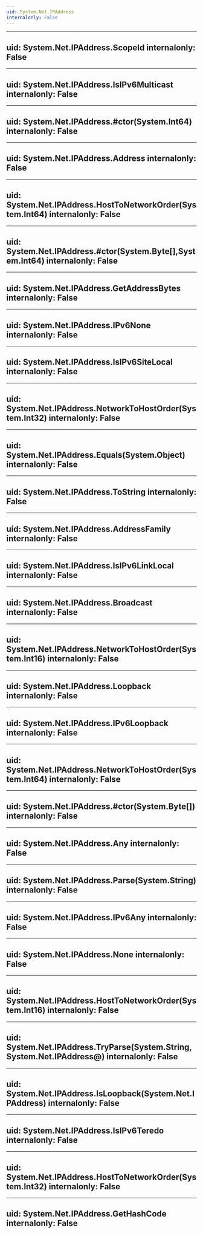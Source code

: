 ```yaml
---
uid: System.Net.IPAddress
internalonly: False
---
```


---
uid: System.Net.IPAddress.ScopeId
internalonly: False
---

---
uid: System.Net.IPAddress.IsIPv6Multicast
internalonly: False
---

---
uid: System.Net.IPAddress.#ctor(System.Int64)
internalonly: False
---

---
uid: System.Net.IPAddress.Address
internalonly: False
---

---
uid: System.Net.IPAddress.HostToNetworkOrder(System.Int64)
internalonly: False
---

---
uid: System.Net.IPAddress.#ctor(System.Byte[],System.Int64)
internalonly: False
---

---
uid: System.Net.IPAddress.GetAddressBytes
internalonly: False
---

---
uid: System.Net.IPAddress.IPv6None
internalonly: False
---

---
uid: System.Net.IPAddress.IsIPv6SiteLocal
internalonly: False
---

---
uid: System.Net.IPAddress.NetworkToHostOrder(System.Int32)
internalonly: False
---

---
uid: System.Net.IPAddress.Equals(System.Object)
internalonly: False
---

---
uid: System.Net.IPAddress.ToString
internalonly: False
---

---
uid: System.Net.IPAddress.AddressFamily
internalonly: False
---

---
uid: System.Net.IPAddress.IsIPv6LinkLocal
internalonly: False
---

---
uid: System.Net.IPAddress.Broadcast
internalonly: False
---

---
uid: System.Net.IPAddress.NetworkToHostOrder(System.Int16)
internalonly: False
---

---
uid: System.Net.IPAddress.Loopback
internalonly: False
---

---
uid: System.Net.IPAddress.IPv6Loopback
internalonly: False
---

---
uid: System.Net.IPAddress.NetworkToHostOrder(System.Int64)
internalonly: False
---

---
uid: System.Net.IPAddress.#ctor(System.Byte[])
internalonly: False
---

---
uid: System.Net.IPAddress.Any
internalonly: False
---

---
uid: System.Net.IPAddress.Parse(System.String)
internalonly: False
---

---
uid: System.Net.IPAddress.IPv6Any
internalonly: False
---

---
uid: System.Net.IPAddress.None
internalonly: False
---

---
uid: System.Net.IPAddress.HostToNetworkOrder(System.Int16)
internalonly: False
---

---
uid: System.Net.IPAddress.TryParse(System.String,System.Net.IPAddress@)
internalonly: False
---

---
uid: System.Net.IPAddress.IsLoopback(System.Net.IPAddress)
internalonly: False
---

---
uid: System.Net.IPAddress.IsIPv6Teredo
internalonly: False
---

---
uid: System.Net.IPAddress.HostToNetworkOrder(System.Int32)
internalonly: False
---

---
uid: System.Net.IPAddress.GetHashCode
internalonly: False
---
